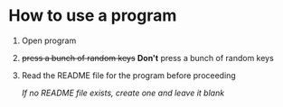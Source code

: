 How to use a program
====================
1. Open program
2. ~~press a bunch of random keys~~ **Don't** press a bunch of random keys
3. Read the README file for the program before proceeding

   *If no README file exists, create one and leave it blank*
